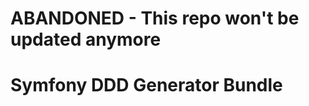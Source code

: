 # ABANDONED - This repo won't be updated anymore

Symfony DDD Generator Bundle
============================
